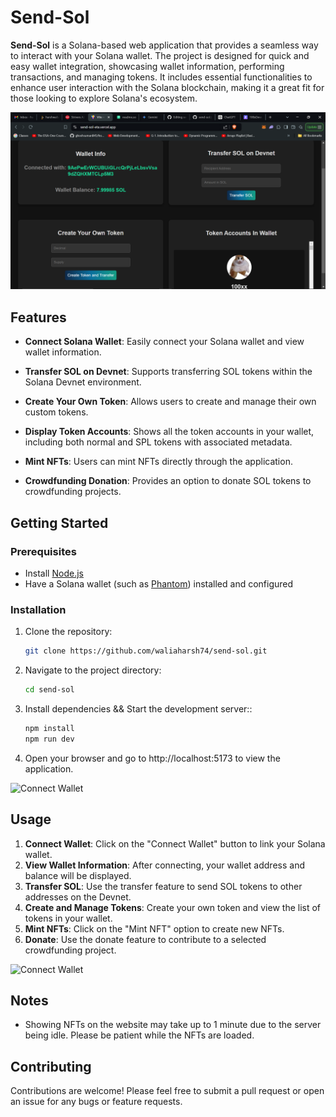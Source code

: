 # Send-Sol

**Send-Sol** is a Solana-based web application that provides a seamless way to interact with your Solana wallet. The project is designed for quick and easy wallet integration, showcasing wallet information, performing transactions, and managing tokens. It includes essential functionalities to enhance user interaction with the Solana blockchain, making it a great fit for those looking to explore Solana's ecosystem.

![Connect Wallet](public/Home.png "Connect Wallet Screenshot")

## Features

- **Connect Solana Wallet**: Easily connect your Solana wallet and view wallet information.
  
- **Transfer SOL on Devnet**: Supports transferring SOL tokens within the Solana Devnet environment.

- **Create Your Own Token**: Allows users to create and manage their own custom tokens.

- **Display Token Accounts**: Shows all the token accounts in your wallet, including both normal and SPL tokens with associated metadata.

- **Mint NFTs**: Users can mint NFTs directly through the application.

- **Crowdfunding Donation**: Provides an option to donate SOL tokens to crowdfunding projects.

## Getting Started

### Prerequisites

- Install [Node.js](https://nodejs.org/)
- Have a Solana wallet (such as [Phantom](https://phantom.app/)) installed and configured

### Installation

1. Clone the repository:

   ```bash
   git clone https://github.com/waliaharsh74/send-sol.git
2. Navigate to the project directory:

   ```bash
   cd send-sol
3. Install dependencies && Start the development server::

   ```bash
   npm install
   npm run dev
4. Open your browser and go to http://localhost:5173 to view the application.

![Connect Wallet](public/collections.png "Connect Wallet Screenshot")
## Usage

1. **Connect Wallet**: Click on the "Connect Wallet" button to link your Solana wallet.
2. **View Wallet Information**: After connecting, your wallet address and balance will be displayed.
3. **Transfer SOL**: Use the transfer feature to send SOL tokens to other addresses on the Devnet.
4. **Create and Manage Tokens**: Create your own token and view the list of tokens in your wallet.
5. **Mint NFTs**: Click on the "Mint NFT" option to create new NFTs.
6. **Donate**: Use the donate feature to contribute to a selected crowdfunding project.

![Connect Wallet](public/CrowdFunding.png "Connect Wallet Screenshot")

## Notes

- Showing NFTs on the website may take up to 1 minute due to the server being idle. Please be patient while the NFTs are loaded.

## Contributing

Contributions are welcome! Please feel free to submit a pull request or open an issue for any bugs or feature requests.



   



